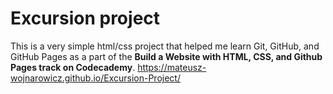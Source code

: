 # Excursion project
This is a very simple html/css project that helped me learn Git, GitHub, and GitHub Pages as a part of the **Build a Website with HTML, CSS, and Github Pages track on Codecademy**.
https://mateusz-wojnarowicz.github.io/Excursion-Project/